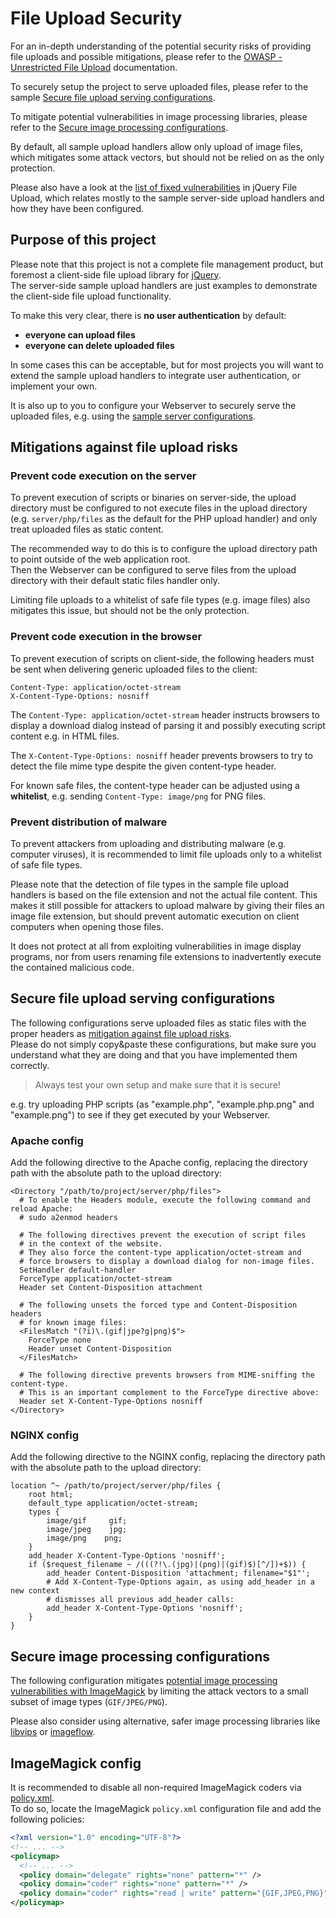 # File Upload Security
For an in-depth understanding of the potential security risks of providing file uploads and possible mitigations, please refer to the [OWASP  - Unrestricted File Upload](https://www.owasp.org/index.php/Unrestricted_File_Upload) documentation.

To securely setup the project to serve uploaded files, please refer to the sample [Secure file upload serving configurations](#secure-file-upload-serving-configurations).

To mitigate potential vulnerabilities in image processing libraries, please refer to the [Secure image processing configurations](#secure-image-processing-configurations).

By default, all sample upload handlers allow only upload of image files, which mitigates some attack vectors, but should not be relied on as the only protection.

Please also have a look at the [list of fixed vulnerabilities](VULNERABILITIES.md) in jQuery File Upload, which relates mostly to the sample server-side upload handlers and how they have been configured.

## Purpose of this project
Please note that this project is not a complete file management product, but foremost a client-side file upload library for [jQuery](https://jquery.com/).  
The server-side sample upload handlers are just examples to demonstrate the client-side file upload functionality.

To make this very clear, there is **no user authentication** by default:
* **everyone can upload files**
* **everyone can delete uploaded files**

In some cases this can be acceptable, but for most projects you will want to extend the sample upload handlers to integrate user authentication, or implement your own.

It is also up to you to configure your Webserver to securely serve the uploaded files, e.g. using the [sample server configurations](#secure-file-upload-serving-configurations).

## Mitigations against file upload risks

### Prevent code execution on the server
To prevent execution of scripts or binaries on server-side, the upload directory must be configured to not execute files in the upload directory (e.g. `server/php/files` as the default for the PHP upload handler) and only treat uploaded files as static content.

The recommended way to do this is to configure the upload directory path to point outside of the web application root.  
Then the Webserver can be configured to serve files from the upload directory with their default static files handler only.

Limiting file uploads to a whitelist of safe file types (e.g. image files) also mitigates this issue, but should not be the only protection.

### Prevent code execution in the browser
To prevent execution of scripts on client-side, the following headers must
be sent when delivering generic uploaded files to the client:

```
Content-Type: application/octet-stream
X-Content-Type-Options: nosniff
```

The `Content-Type: application/octet-stream` header instructs browsers to display a download dialog instead of parsing it and possibly executing script content e.g. in HTML files.

The `X-Content-Type-Options: nosniff` header prevents browsers to try to detect the file mime type despite the given content-type header.

For known safe files, the content-type header can be adjusted using a **whitelist**, e.g. sending `Content-Type: image/png` for PNG files.

### Prevent distribution of malware
To prevent attackers from uploading and distributing malware (e.g. computer viruses), it is recommended to limit file uploads only to a whitelist of safe file types.

Please note that the detection of file types in the sample file upload handlers is based on the file extension and not the actual file content. This makes it still possible for attackers to upload malware by giving their files an image file extension, but should prevent automatic execution on client computers when opening those files.

It does not protect at all from exploiting vulnerabilities in image display programs, nor from users renaming file extensions to inadvertently execute the contained malicious code.

## Secure file upload serving configurations
The following configurations serve uploaded files as static files with the proper headers as [mitigation against file upload risks](#mitigations-against-file-upload-risks).  
Please do not simply copy&paste these configurations, but make sure you understand what they are doing and that you have implemented them correctly.

> Always test your own setup and make sure that it is secure!

e.g. try uploading PHP scripts (as "example.php", "example.php.png" and "example.png") to see if they get executed by your Webserver.

### Apache config
Add the following directive to the Apache config, replacing the directory path with the absolute path to the upload directory:

```ApacheConf
<Directory "/path/to/project/server/php/files">
  # To enable the Headers module, execute the following command and reload Apache:
  # sudo a2enmod headers

  # The following directives prevent the execution of script files
  # in the context of the website.
  # They also force the content-type application/octet-stream and
  # force browsers to display a download dialog for non-image files.
  SetHandler default-handler
  ForceType application/octet-stream
  Header set Content-Disposition attachment

  # The following unsets the forced type and Content-Disposition headers
  # for known image files:
  <FilesMatch "(?i)\.(gif|jpe?g|png)$">
    ForceType none
    Header unset Content-Disposition
  </FilesMatch>

  # The following directive prevents browsers from MIME-sniffing the content-type.
  # This is an important complement to the ForceType directive above:
  Header set X-Content-Type-Options nosniff
</Directory>
```

### NGINX config
Add the following directive to the NGINX config, replacing the directory path with the absolute path to the upload directory:

```Nginx
location ^~ /path/to/project/server/php/files {
    root html;
    default_type application/octet-stream;
    types {
        image/gif     gif;
        image/jpeg    jpg;
        image/png    png;
    }
    add_header X-Content-Type-Options 'nosniff';
    if ($request_filename ~ /(((?!\.(jpg)|(png)|(gif)$)[^/])+$)) {
        add_header Content-Disposition 'attachment; filename="$1"';
        # Add X-Content-Type-Options again, as using add_header in a new context
        # dismisses all previous add_header calls:
        add_header X-Content-Type-Options 'nosniff';
    }
}
```

## Secure image processing configurations
The following configuration mitigates [potential image processing vulnerabilities with ImageMagick](VULNERABILITIES.md#potential-vulnerabilities-with-php-imagemagick) by limiting the attack vectors to a small subset of image types (`GIF/JPEG/PNG`).

Please also consider using alternative, safer image processing libraries like [libvips](https://github.com/libvips/libvips) or [imageflow](https://github.com/imazen/imageflow).

## ImageMagick config
It is recommended to disable all non-required ImageMagick coders via [policy.xml](https://wiki.debian.org/imagemagick/security).  
To do so, locate the ImageMagick `policy.xml` configuration file and add the following policies:

```xml
<?xml version="1.0" encoding="UTF-8"?>
<!-- ... -->
<policymap>
  <!-- ... -->
  <policy domain="delegate" rights="none" pattern="*" />
  <policy domain="coder" rights="none" pattern="*" />
  <policy domain="coder" rights="read | write" pattern="{GIF,JPEG,PNG}" />
</policymap>
```
